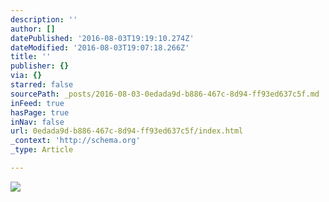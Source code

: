 ```yaml
---
description: ''
author: []
datePublished: '2016-08-03T19:19:10.274Z'
dateModified: '2016-08-03T19:07:18.266Z'
title: ''
publisher: {}
via: {}
starred: false
sourcePath: _posts/2016-08-03-0edada9d-b886-467c-8d94-ff93ed637c5f.md
inFeed: true
hasPage: true
inNav: false
url: 0edada9d-b886-467c-8d94-ff93ed637c5f/index.html
_context: 'http://schema.org'
_type: Article

---
```

![](https://the-grid-user-content.s3-us-west-2.amazonaws.com/ce192b83-183d-42cc-bd43-293c96aa333d.png)